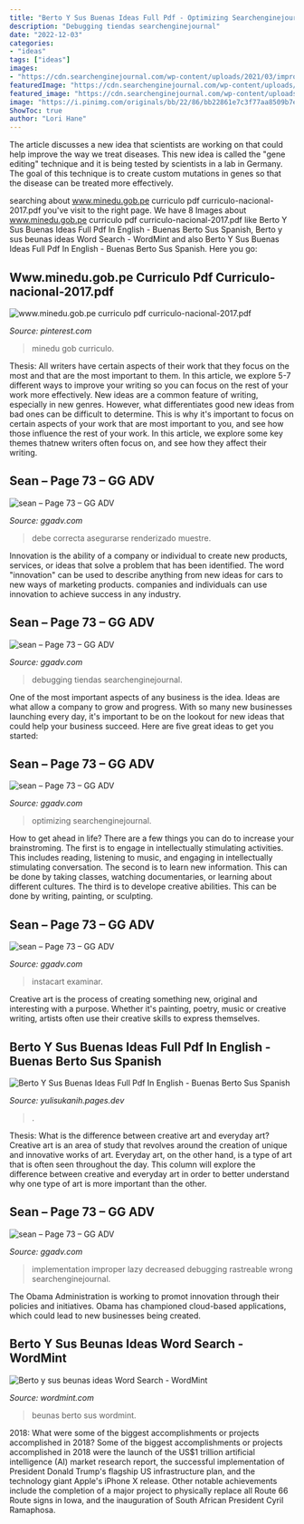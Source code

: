 ```yaml
---
title: "Berto Y Sus Buenas Ideas Full Pdf - Optimizing Searchenginejournal"
description: "Debugging tiendas searchenginejournal"
date: "2022-12-03"
categories:
- "ideas"
tags: ["ideas"]
images:
- "https://cdn.searchenginejournal.com/wp-content/uploads/2021/03/improper-lazy-loading-implementation-js-seo-min-604fcf2713cb1-1024x415.png"
featuredImage: "https://cdn.searchenginejournal.com/wp-content/uploads/2021/03/disable-js-chrome-web-dev-extension-js-seo-min-604fcf1d1d29d-680x196.png"
featured_image: "https://cdn.searchenginejournal.com/wp-content/uploads/2021/03/disable-js-chrome-web-dev-extension-js-seo-min-604fcf1d1d29d-680x196.png"
image: "https://i.pinimg.com/originals/bb/22/86/bb22861e7c3f77aa8509b7eb2395b8ec.png"
ShowToc: true
author: "Lori Hane"
---
```



The article discusses a new idea that scientists are working on that could help improve the way we treat diseases. This new idea is called the "gene editing" technique and it is being tested by scientists in a lab in Germany. The goal of this technique is to create custom mutations in genes so that the disease can be treated more effectively.

	

		
searching about www.minedu.gob.pe curriculo pdf curriculo-nacional-2017.pdf you've visit to the right page. We have 8 Images about www.minedu.gob.pe curriculo pdf curriculo-nacional-2017.pdf like Berto Y Sus Buenas Ideas Full Pdf In English - Buenas Berto Sus Spanish, Berto y sus beunas ideas Word Search - WordMint and also Berto Y Sus Buenas Ideas Full Pdf In English - Buenas Berto Sus Spanish. Here you go:
		
    
## Www.minedu.gob.pe Curriculo Pdf Curriculo-nacional-2017.pdf

<img loading=lazy src="https://i.pinimg.com/originals/bb/22/86/bb22861e7c3f77aa8509b7eb2395b8ec.png" onerror="this.onerror=null;this.src='https://tse3.mm.bing.net/th?id=OIP.jDYtPZlzC1loIVcLsST5VgHaHa&amp;pid=15.1';" alt="www.minedu.gob.pe curriculo pdf curriculo-nacional-2017.pdf">

_Source: pinterest.com_

>minedu gob curriculo. 

	

Thesis: All writers have certain aspects of their work that they focus on the most and that are the most important to them. In this article, we explore 5-7 different ways to improve your writing so you can focus on the rest of your work more effectively.
New ideas are a common feature of writing, especially in new genres. However, what differentiates good new ideas from bad ones can be difficult to determine. This is why it's important to focus on certain aspects of your work that are most important to you, and see how those influence the rest of your work. In this article, we explore some key themes thatnew writers often focus on, and see how they affect their writing.

    
## Sean – Page 73 – GG ADV

<img loading=lazy src="https://cdn.searchenginejournal.com/wp-content/uploads/2021/03/disable-js-chrome-web-dev-extension-js-seo-min-604fcf1d1d29d-680x196.png" onerror="this.onerror=null;this.src='https://tse2.mm.bing.net/th?id=OIP.3VmOR3A7cYf1dbn-ih1mEwHaCI&amp;pid=15.1';" alt="sean – Page 73 – GG ADV">

_Source: ggadv.com_

>debe correcta asegurarse renderizado muestre. 

	

Innovation is the ability of a company or individual to create new products, services, or ideas that solve a problem that has been identified. The word "innovation" can be used to describe anything from new ideas for cars to new ways of marketing products. companies and individuals can use innovation to achieve success in any industry.

    
## Sean – Page 73 – GG ADV

<img loading=lazy src="https://cdn.searchenginejournal.com/wp-content/uploads/2021/03/rendered-html-should-javascript-seo-min-604fcf3c89df6-1024x475.png" onerror="this.onerror=null;this.src='https://tse2.mm.bing.net/th?id=OIP.14Jr_VVWq8bXWp6_6gqSJAHaDb&amp;pid=15.1';" alt="sean – Page 73 – GG ADV">

_Source: ggadv.com_

>debugging tiendas searchenginejournal. 

	

One of the most important aspects of any business is the idea. Ideas are what allow a company to grow and progress. With so many new businesses launching every day, it's important to be on the lookout for new ideas that could help your business succeed. Here are five great ideas to get you started: 

    
## Sean – Page 73 – GG ADV

<img loading=lazy src="https://cdn.searchenginejournal.com/wp-content/uploads/2021/01/amp-article-performance-604eb849a8df6-480x334.png" onerror="this.onerror=null;this.src='https://tse3.mm.bing.net/th?id=OIP.byun2InJeppjN3Lm6WMKnQHaFJ&amp;pid=15.1';" alt="sean – Page 73 – GG ADV">

_Source: ggadv.com_

>optimizing searchenginejournal. 

	

How to get ahead in life? There are a few things you can do to increase your brainstroming. The first is to engage in intellectually stimulating activities. This includes reading, listening to music, and engaging in intellectually stimulating conversation. The second is to learn new information. This can be done by taking classes, watching documentaries, or learning about different cultures. The third is to develope creative abilities. This can be done by writing, painting, or sculpting.

    
## Sean – Page 73 – GG ADV

<img loading=lazy src="https://cdn.searchenginejournal.com/wp-content/uploads/2021/03/instacart-cart-checkout-page-60523bbbd04cb-480x467.png" onerror="this.onerror=null;this.src='https://tse1.mm.bing.net/th?id=OIP.Zl9cpr5XvSYbr2gkZgGjRAHaHN&amp;pid=15.1';" alt="sean – Page 73 – GG ADV">

_Source: ggadv.com_

>instacart examinar. 

	

Creative art is the process of creating something new, original and interesting with a purpose. Whether it's painting, poetry, music or creative writing, artists often use their creative skills to express themselves.

    
## Berto Y Sus Buenas Ideas Full Pdf In English - Buenas Berto Sus Spanish

<img loading=lazy src="https://lh5.googleusercontent.com/proxy/_NJvYyrau5eNuWLjVbvWyitaVBSoMOV94nLwPE9kRbakiSPq0w7_X-srMNP1po8ld5JA5od4OfIJAwZKfc3z_BnFv4o=w1200-h630-n-k-no-nu" onerror="this.onerror=null;this.src='https://tse2.mm.bing.net/th?id=OIP.mUhS9fnCWYxSimljG6maKwHaFj&amp;pid=15.1';" alt="Berto Y Sus Buenas Ideas Full Pdf In English - Buenas Berto Sus Spanish">

_Source: yulisukanih.pages.dev_

>. 

	

Thesis: What is the difference between creative art and everyday art?
Creative art is an area of study that revolves around the creation of unique and innovative works of art. Everyday art, on the other hand, is a type of art that is often seen throughout the day. This column will explore the difference between creative and everyday art in order to better understand why one type of art is more important than the other.

    
## Sean – Page 73 – GG ADV

<img loading=lazy src="https://cdn.searchenginejournal.com/wp-content/uploads/2021/03/improper-lazy-loading-implementation-js-seo-min-604fcf2713cb1-1024x415.png" onerror="this.onerror=null;this.src='https://tse4.mm.bing.net/th?id=OIP.VvnZfT8Zx6bCUbX4BkEURgHaDA&amp;pid=15.1';" alt="sean – Page 73 – GG ADV">

_Source: ggadv.com_

>implementation improper lazy decreased debugging rastreable wrong searchenginejournal. 

	

The Obama Administration is working to promot innovation through their policies and initiatives. Obama has championed cloud-based applications, which could lead to new businesses being created.

    
## Berto Y Sus Beunas Ideas Word Search - WordMint

<img loading=lazy src="https://images.wordmint.com/p/Berto_y_sus_beunas_ideas_721485.png" onerror="this.onerror=null;this.src='https://tse2.mm.bing.net/th?id=OIP.7yGv_YScaaoD_coiaFKg2gHaIr&amp;pid=15.1';" alt="Berto y sus beunas ideas Word Search - WordMint">

_Source: wordmint.com_

>beunas berto sus wordmint. 

	

2018: What were some of the biggest accomplishments or projects accomplished in 2018?
Some of the biggest accomplishments or projects accomplished in 2018 were the launch of the US$1 trillion artificial intelligence (AI) market research report, the successful implementation of President Donald Trump's flagship US infrastructure plan, and the technology giant Apple's iPhone X release. Other notable achievements include the completion of a major project to physically replace all Route 66 Route signs in Iowa, and the inauguration of South African President Cyril Ramaphosa.

